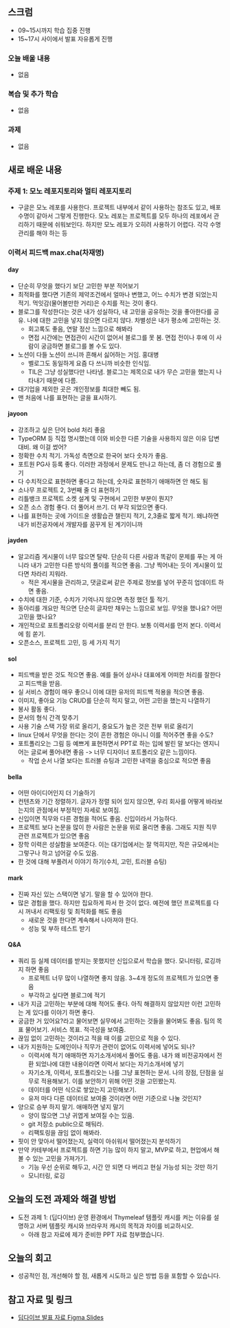 ## 스크럼

- 09~15시까지 학습 집중 진행
- 15~17시 사이에서 발표 자유롭게 진행

### 오늘 배울 내용

- 없음

### 복습 및 추가 학습

- 없음

### 과제

- 없음

## 새로 배운 내용

### 주제 1: 모노 레포지토리와 멀티 레포지토리

- 구글은 모노 레포를 사용한다. 프로젝트 내부에서 같이 사용하는 참조도 있고, 배포 수명이 같아서 그렇게 진행한다. 모노 레포는 프로젝트를 모두 하나의 레포에서 관리하기 때문에 쉬워보인다. 하지만 모노 레포가 오히려 사용하기 어렵다. 각각 수명 관리를 해야 하는 등

### 이력서 피드백 max.cha(차재명)

#### day

- 단순히 무엇을 했다기 보단 고민한 부분 적어보기
- 최적화를 했다면 기존의 제약조건에서 얼마나 변했고, 어느 수치가 변경 되었는지 적기. 먹잇감(물어볼만한 거리)은 수치를 적는 것이 좋다.
- 블로그를 작성한다는 것은 내가 성실하다, 내 고민을 공유하는 것을 좋아한다를 공유. 나에 대한 고민을 넣지 않으면 다르지 않다. 차별성은 내가 평소에 고민하는 것.
  - 회고록도 좋음, 연말 정산 느낌으로 해봐라
  - 면접 시간에는 면접관이 시간이 없어서 블로그를 못 봄. 면접 전이나 후에 이 사람이 궁금하면 블로그를 볼 수도 있다.
- 노션이 다들 노션이 쓰니까 흔해서 싫어하는 거임. 홍대병
  - 벨로그도 동일하게 요즘 다 쓰니까 비슷한 인식임.
  - TIL은 그냥 성실했다만 나타냄. 블로그는 제목으로 내가 무슨 고민을 했는지 나타내기 때문에 다름.
- 대기업을 제외한 곳은 개인정보를 최대한 빼도 됨.
- 맨 처음에 나를 표현하는 글을 표시하기.

#### jayoon

- 강조하고 싶은 단어 bold 처리 좋음
- TypeORM 등 직접 명시했는데 이와 비슷한 다른 기술을 사용하지 않은 이유 답변 대비. 왜 이걸 썼어?
- 정확한 수치 적기. 가독성 측면으로 한국어 보다 숫자가 좋음.
- 포트원 PG사 등록 좋다. 이러한 과정에서 문제도 만나고 하는데, 좀 더 경험으로 풀기
- 다 수치적으로 표현하면 좋다고 하는데, 숫자로 표현하기 애매하면 안 해도 됨
- 소나무 프로젝트 2, 3번째 줄 더 표현하기
- 리틀뱅크 프로젝트 소켓 설계 및 구현에서 고민한 부분이 뭔지?
- 오픈 소스 경험 좋다. 더 풀어서 쓰기. 더 부각 되었으면 좋다.
- 나를 표현하는 곳에 가이드윤 생활습관 챌린지 적기, 2,3줄로 짧게 적기. 왜냐하면 내가 비전공자에서 개발자를 꿈꾸게 된 계기이니까

#### jayden

- 알고리즘 게시물이 너무 많으면 탈락. 단순히 다른 사람과 똑같이 문제를 푸는 게 아니라 내가 고민한 다른 방식의 풀이를 적으면 좋음. 그냥 찍어내는 듯이 게시물이 있다면 차라리 지워라.
  - 적은 게시물을 관리하고, 댓글로써 같은 주제로 정보를 넣어 꾸준히 업데이트 하면 좋음.
- 수치에 대한 기준, 수치가 기억나지 않으면 측정 했던 툴 적기.
- 동아리를 개요만 적으면 단순히 글자만 채우는 느낌으로 보임. 무엇을 했나요? 어떤 고민을 했나요?
- 개인적으로 포트폴리오랑 이력서를 분리 안 한다. 보통 이력서를 먼저 본다. 이력서에 힘 쏟기.
- 오픈소스, 프로젝트 고민, 등 세 가지 적기

#### sol

- 피드백을 받은 것도 적으면 좋음. 예를 들어 상사나 대표에게 어떠한 처리를 잘한다고 피드백을 받음.
- 실 서비스 경험이 매우 좋으니 이에 대한 유저의 피드백 적용을 적으면 좋음.
- 이미지, 좋아요 기능 CRUD를 단순히 적지 말고, 어떤 고민을 했는지 나열하기
- 봉사 활동 좋다.
- 문서의 형식 간격 맞추기
- 사용 기술 스택 가장 위로 올리기, 중요도가 높은 것은 전부 위로 올리기
- linux 단에서 무엇을 한다는 것이 흔한 경험은 아니니 이를 적어주면 좋을 수도?
- 포트폴리오는 그림 등 예쁘게 표현하면서 PPT로 하는 입에 발린 말 보다는 엔지니어는 글로써 풀어내면 좋음 -> 너무 디자이너 포트폴리오 같은 느낌이다.
  - 작업 순서 나열 보다는 트러블 슈팅과 고민한 내역을 중심으로 적으면 좋음

#### bella

- 어떤 아이디어인지 더 기술하기
- 컨텐츠와 기간 정렬하기. 글자가 정렬 되어 있지 않으면, 우리 회사를 어떻게 바라보는지의 관점에서 부정적인 자세로 보여짐.
- 신입이면 직무와 다른 경험을 적어도 좋음. 신입이라서 가능하다.
- 프로젝트 보다 논문을 많이 한 사람은 논문을 위로 올리면 좋음. 그래도 지원 직무 관련 프로젝트가 있으면 좋음
- 장학 이력은 성실함을 보여준다. 이는 대기업에서는 잘 먹히지만, 작은 규모에서는 그렇구나 하고 넘어갈 수도 있음.
- 한 것에 대해 부풀려서 이야기 하기(수치, 고민, 트러블 슈팅)

#### mark

- 진짜 자신 있는 스택이면 넣기. 말을 할 수 있어야 한다.
- 많은 경험을 했다. 하지만 집요하게 파서 한 것이 없다. 예전에 했던 프로젝트를 다시 꺼내서 리팩토링 및 최적화를 해도 좋음
  - 새로운 것을 한다면 계속해서 나아져야 한다.
  - 성능 및 부하 테스트 받기

#### Q&A

- 쿼리 등 실제 데이터를 받지는 못했지만 신입으로서 학습을 했다. 모니터링, 로깅까지 하면 좋음
  - 프로젝트 너무 많이 나열하면 좋지 않음. 3~4개 정도의 프로젝트가 있으면 좋음
  - 부각하고 싶다면 블로그에 적기
- 내가 지금 고민하는 부분에 대해 적어도 좋다. 아직 해결하지 않았지만 이런 고민하는 게 있다를 이야기 하면 좋다.
- 궁금한 거 있어요?라고 물어보면 실무에서 고민하는 것들을 물어봐도 좋음. 팀의 목표 물어보기. 서비스 목표. 적극성을 보여줌.
- 끊임 없이 고민하는 것이라고 적을 때 이를 고민으로 적을 수 있다.
- 내가 지원하는 도메인이나 직무가 관련이 없어도 이력서에 넣어도 되나?
  - 이력서에 적기 애매하면 자기소개서에서 풀어도 좋음. 내가 왜 비전공자에서 전환 되었나에 대한 내용이라면 이력서 보다는 자기소개서에 넣기
  - 자기소개, 이력서, 포트폴리오는 나를 그냥 표현하는 문서. 나의 장점, 단점을 실무로 적용해보기. 이를 보안하기 위해 어떤 것을 고민봤는지.
  - 데이터를 어떤 식으로 쌓았는지 고민해보기.
  - 유저 마다 다른 데이터로 보여줄 것이라면 어떤 기준으로 나눌 것인지?
- 양으로 승부 하지 말기. 애매하면 넣지 말기
  - 양이 많으면 그냥 귀엽게 보여질 수는 있음.
  - git 저장소 public으로 해둬라.
  - 리팩토링을 끊임 없이 해봐라.
- 핏이 안 맞아서 떨어졌는지, 실력이 아쉬워서 떨어졌는지 분석하기
- 만약 카테부에서 프로젝트를 하면 기능 많이 하지 말고, MVP로 하고, 현업에서 해볼 수 있는 고민을 가져가기.
  - 기능 우선 순위로 해두고, 시간 안 되면 다 버리고 현실 가능성 되는 것만 하기
  - 모니터링, 로깅

## 오늘의 도전 과제와 해결 방법

- 도전 과제 1: (딥다이브) 운영 환경에서 Thymeleaf 템플릿 캐시를 켜는 이유를 설명하고 서버 템플릿 캐시와 브라우저 캐시의 목적과 차이를 비교하시오.
  - 아래 참고 자료에 제가 준비한 PPT 자료 첨부했습니다.

## 오늘의 회고

- 성공적인 점, 개선해야 할 점, 새롭게 시도하고 싶은 방법 등을 포함할 수 있습니다.

## 참고 자료 및 링크

- [딥다이브 발표 자료 Figma Slides](https://www.figma.com/slides/aj3rkT9rgaFtsP8OvuGUda/6%EC%A3%BC%EC%B0%A8-%EB%94%A5%EB%8B%A4%EC%9D%B4%EB%B8%8C?node-id=1-132&t=9csV7nLhLWxZwDj6-1)
